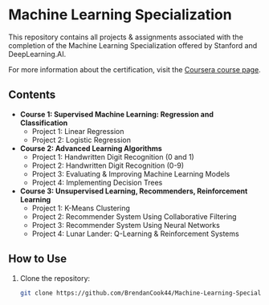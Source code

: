 # Machine Learning Specialization

This repository contains all projects & assignments associated with the completion of the Machine Learning Specialization offered by Stanford and DeepLearning.AI.

For more information about the certification, visit the [Coursera course page](https://www.coursera.org/specializations/machine-learning-introduction).

## Contents
- **Course 1: Supervised Machine Learning: Regression and Classification**
  - Project 1: Linear Regression
  - Project 2: Logistic Regression
- **Course 2: Advanced Learning Algorithms**
  - Project 1: Handwritten Digit Recognition (0 and 1)
  - Project 2: Handwritten Digit Recognition (0-9)
  - Project 3: Evaluating & Improving Machine Learning Models
  - Project 4: Implementing Decision Trees
- **Course 3: Unsupervised Learning, Recommenders, Reinforcement Learning**
  - Project 1: K-Means Clustering
  - Project 2: Recommender System Using Collaborative Filtering
  - Project 3: Recommender System Using Neural Networks
  - Project 4: Lunar Lander: Q-Learning & Reinforcement Systems

## How to Use
1. Clone the repository:
   ```sh
   git clone https://github.com/BrendanCook44/Machine-Learning-Specialization
